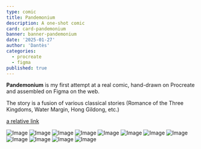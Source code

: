 ```yaml
---
type: comic
title: Pandemonium
description: A one-shot comic
card: card-pandemonium
banner: banner-pandemonium
date: '2025-01-27'
author: 'Dantès'
categories:
  - procreate
  - figma
published: true
---
```


<script>
  export let data
</script>



**Pandemonium** is my first attempt at a real comic, hand-drawn on Procreate and assembled on Figma on the web.

The story is a fusion of various classical stories (Romance of the Three Kingdoms, Water Margin, Hong Gildong, etc.)

[a relative link](platformr)


<div class = 'gallery'>
  <img src = '../comic/page1.png' alt = 'Image'>
  <img src = '../comic/page2.png' alt = 'Image'>
  <img src = '../comic/page3.png' alt = 'Image'>
  <img src = '../comic/page4.png' alt = 'Image'>
  <img src = '../comic/page5.png' alt = 'Image'>
  <img src = '../comic/page6.png' alt = 'Image'>
  <img src = '../comic/page7.png' alt = 'Image'>
  <img src = '../comic/page8.png' alt = 'Image'>
  <img src = '../comic/page9.png' alt = 'Image'>
  <img src = '../comic/page10.png' alt = 'Image'>
  <img src = '../comic/page11.png' alt = 'Image'>
  <img src = '../comic/page12.png' alt = 'Image'>
</div>